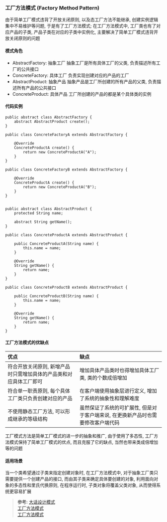 ### 工厂方法模式 (Factory Method Pattern)
由于简单工厂模式违背了开放关闭原则, 以及态工厂方法不能继承, 创建实例逻辑集中不易维护等问题, 于是有了工厂方法模式; 在工厂方法模式中, 工厂类也有了对应产品的子类, 产品子类在对应的子类中实例化, 主要解决了简单工厂模式违背开放关闭原则的问题

#### 模式角色
- AbstractFactory: 抽象工厂
抽象工厂是所有具体工厂的父类, 负责描述所有工厂的公共接口
- ConcreteFactory: 具体工厂
负责实现创建对应的产品的工厂
- AbstractProduct: 抽象产品
抽象产品是工厂所创建的所有产品的父类, 负责描述所有产品的公共接口
- ConcreteProduct: 具体产品
工厂所创建的产品的都是某个具体类的实例

#### 代码实例
```
public abstract class AbstractFactory {
    abstract AbstractProduct create();
}

public class ConcreteFactoryA extends AbstractFactory {

    @Override
    ConcreteProductA create() {
        return new ConcreteProductA("A");
    }
}

public class ConcreteFactoryB extends AbstractFactory {

    @Override
    ConcreteProductA create() {
        return new ConcreteProductA("B");
    }
}


public abstract class AbstractProduct {
    protected String name;

    abstract String getName();
}

public class ConcreteProductA extends AbstractProduct {

    public ConcreteProductA(String name) {
        this.name = name;
    }

    @Override
    String getName() {
        return name;
    }
}

public class ConcreteProductB extends AbstractProduct {

    public ConcreteProductB(String name) {
        this.name = name;
    }

    @Override
    String getName() {
        return name;
    }
}
```

#### 工厂方法模式的优缺点

| 优点 | 缺点    |
| :--- | :--- |
| 符合开放关闭原则, 新增产品时只需增加具体的产品类和对应具体工厂即可 | 增加具体产品类时也得增加具体工厂类, 类的个数成倍增加 |
| 符合单一职责原则, 每个具体工厂类只负责创建对应的产品 | 在客户端使用抽象层进行定义, 增加了系统的抽象性和理解难度 |
| 不使用静态工厂方法, 可以形成继承的等级结构 | 虽然保证了系统的可扩展性, 但是对于客户端来说, 在更换新产品时也需要修改客户端代码 |

工厂模式方法是简单工厂模式的进一步的抽象和推广, 由于使用了多态性, 工厂方法模式保持了简单工厂模式的优点, 而且克服了它的缺点, 当然也带来类成倍增加等的问题

#### 适用场景
当一个类希望通过子类来指定创建对象时, 在工厂方法模式中, 对于抽象工厂类只需要提供一个创建产品的接口, 而由其子类来确定具体要创建的对象, 利用面向对象的多态性和里氏代换原则, 在程序运行时, 子类对象将覆盖父类对象, 从而使得系统更容易扩展

>**参考:**
[大话设计模式](https://book.douban.com/subject/2334288/)  
[工厂方法模式](https://blog.csdn.net/carson_ho/article/details/52343584)  
[工厂方法模式](https://design-patterns.readthedocs.io/zh_CN/latest/creational_patterns/factory_method.html)
